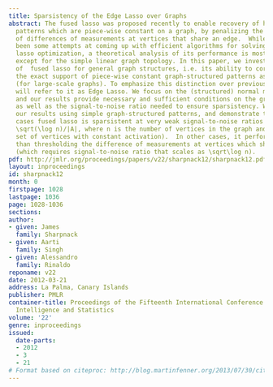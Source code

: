 ```yaml
---
title: Sparsistency of the Edge Lasso over Graphs
abstract: The fused lasso was proposed recently to enable recovery of high-dimensional
  patterns which are piece-wise constant on a graph, by penalizing the \ell_1-norm
  of differences of measurements at vertices that share an edge.  While there have
  been some attempts at coming up with efficient algorithms for solving the fused
  lasso optimization, a theoretical analysis of its performance is mostly lacking
  except for the simple linear graph topology. In this paper, we investigate \em sparsistency
  of  fused lasso for general graph structures, i.e. its ability to correctly recover
  the exact support of piece-wise constant graph-structured patterns asymptotically
  (for large-scale graphs). To emphasize this distinction over previous work,  we
  will refer to it as Edge Lasso. We focus on the (structured) normal means setting,
  and our results provide necessary and sufficient conditions on the graph properties
  as well as the signal-to-noise ratio needed to ensure sparsistency. We examplify
  our results using simple graph-structured patterns, and demonstrate that in some
  cases fused lasso is sparsistent at very weak signal-to-noise ratios (scaling as
  \sqrt(\log n)/|A|, where n is the number of vertices in the graph and A is the smallest
  set of vertices with constant activation).  In other cases, it performs no better
  than thresholding the difference of measurements at vertices which share an edge
  (which requires signal-to-noise ratio that scales as \sqrt\log n).
pdf: http://jmlr.org/proceedings/papers/v22/sharpnack12/sharpnack12.pdf
layout: inproceedings
id: sharpnack12
month: 0
firstpage: 1028
lastpage: 1036
page: 1028-1036
sections: 
author:
- given: James
  family: Sharpnack
- given: Aarti
  family: Singh
- given: Alessandro
  family: Rinaldo
reponame: v22
date: 2012-03-21
address: La Palma, Canary Islands
publisher: PMLR
container-title: Proceedings of the Fifteenth International Conference on Artificial
  Intelligence and Statistics
volume: '22'
genre: inproceedings
issued:
  date-parts:
  - 2012
  - 3
  - 21
# Format based on citeproc: http://blog.martinfenner.org/2013/07/30/citeproc-yaml-for-bibliographies/
---
```

